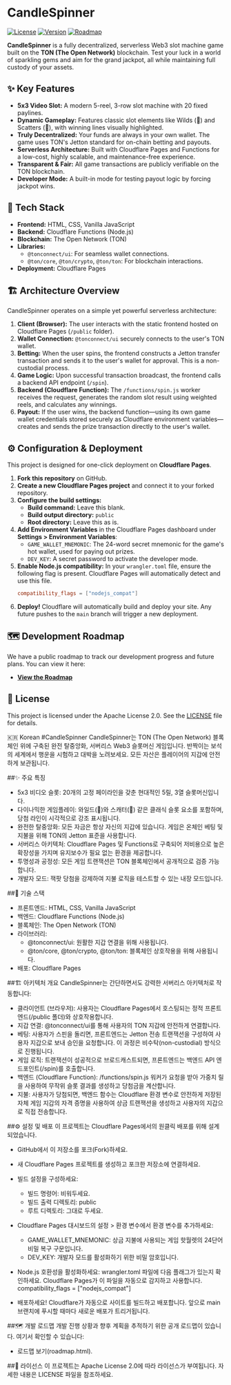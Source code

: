 # CandleSpinner

[![License](https://img.shields.io/badge/License-Apache_2.0-blue.svg)](https://opensource.org/licenses/Apache-2.0)
[![Version](https://img.shields.io/badge/version-2.0.0-green.svg)](CHANGELOG.md)
[![Roadmap](https://img.shields.io/badge/roadmap-view-informational.svg)](roadmap.html)

**CandleSpinner** is a fully decentralized, serverless Web3 slot machine game built on the **TON (The Open Network)** blockchain. Test your luck in a world of sparkling gems and aim for the grand jackpot, all while maintaining full custody of your assets.

## ✨ Key Features

-   **5x3 Video Slot:** A modern 5-reel, 3-row slot machine with 20 fixed paylines.
-   **Dynamic Gameplay:** Features classic slot elements like Wilds (👑) and Scatters (🎁), with winning lines visually highlighted.
-   **Truly Decentralized:** Your funds are always in your own wallet. The game uses TON's Jetton standard for on-chain betting and payouts.
-   **Serverless Architecture:** Built with Cloudflare Pages and Functions for a low-cost, highly scalable, and maintenance-free experience.
-   **Transparent & Fair:** All game transactions are publicly verifiable on the TON blockchain.
-   **Developer Mode:** A built-in mode for testing payout logic by forcing jackpot wins.

## 🚀 Tech Stack

-   **Frontend:** HTML, CSS, Vanilla JavaScript
-   **Backend:** Cloudflare Functions (Node.js)
-   **Blockchain:** The Open Network (TON)
-   **Libraries:**
    -   `@tonconnect/ui`: For seamless wallet connections.
    -   `@ton/core`, `@ton/crypto`, `@ton/ton`: For blockchain interactions.
-   **Deployment:** Cloudflare Pages

## 🏗️ Architecture Overview

CandleSpinner operates on a simple yet powerful serverless architecture:

1.  **Client (Browser):** The user interacts with the static frontend hosted on Cloudflare Pages (`/public` folder).
2.  **Wallet Connection:** `@tonconnect/ui` securely connects to the user's TON wallet.
3.  **Betting:** When the user spins, the frontend constructs a Jetton transfer transaction and sends it to the user's wallet for approval. This is a non-custodial process.
4.  **Game Logic:** Upon successful transaction broadcast, the frontend calls a backend API endpoint (`/spin`).
5.  **Backend (Cloudflare Function):** The `/functions/spin.js` worker receives the request, generates the random slot result using weighted reels, and calculates any winnings.
6.  **Payout:** If the user wins, the backend function—using its own game wallet credentials stored securely as Cloudflare environment variables—creates and sends the prize transaction directly to the user's wallet.

## ⚙️ Configuration & Deployment

This project is designed for one-click deployment on **Cloudflare Pages**.

1.  **Fork this repository** on GitHub.
2.  **Create a new Cloudflare Pages project** and connect it to your forked repository.
3.  **Configure the build settings:**
    -   **Build command:** Leave this blank.
    -   **Build output directory:** `public`
    -   **Root directory:** Leave this as is.
4.  **Add Environment Variables** in the Cloudflare Pages dashboard under **Settings > Environment Variables**:
    -   `GAME_WALLET_MNEMONIC`: The 24-word secret mnemonic for the game's hot wallet, used for paying out prizes.
    -   `DEV_KEY`: A secret password to activate the developer mode.
5.  **Enable Node.js compatibility:** In your `wrangler.toml` file, ensure the following flag is present. Cloudflare Pages will automatically detect and use this file.
    ```toml
    compatibility_flags = ["nodejs_compat"]
    ```
6.  **Deploy!** Cloudflare will automatically build and deploy your site. Any future pushes to the `main` branch will trigger a new deployment.

## 🗺️ Development Roadmap

We have a public roadmap to track our development progress and future plans. You can view it here:

-   [**View the Roadmap**](roadmap.html)

## 📜 License

This project is licensed under the Apache License 2.0. See the [LICENSE](LICENSE) file for details.

🇰🇷 Korean
#CandleSpinner
CandleSpinner는 TON (The Open Network) 블록체인 위에 구축된 완전 탈중앙화, 서버리스 Web3 슬롯머신 게임입니다. 반짝이는 보석의 세계에서 행운을 시험하고 대박을 노려보세요. 모든 자산은 플레이어의 지갑에 안전하게 보관됩니다.

##✨ 주요 특징
 * 5x3 비디오 슬롯: 20개의 고정 페이라인을 갖춘 현대적인 5릴, 3열 슬롯머신입니다.
 * 다이나믹한 게임플레이: 와일드(👑)와 스캐터(🎁) 같은 클래식 슬롯 요소를 포함하며, 당첨 라인이 시각적으로 강조 표시됩니다.
 * 완전한 탈중앙화: 모든 자금은 항상 자신의 지갑에 있습니다. 게임은 온체인 베팅 및 지불을 위해 TON의 Jetton 표준을 사용합니다.
 * 서버리스 아키텍처: Cloudflare Pages 및 Functions로 구축되어 저비용으로 높은 확장성을 가지며 유지보수가 필요 없는 환경을 제공합니다.
 * 투명성과 공정성: 모든 게임 트랜잭션은 TON 블록체인에서 공개적으로 검증 가능합니다.
 * 개발자 모드: 잭팟 당첨을 강제하여 지불 로직을 테스트할 수 있는 내장 모드입니다.

##🚀 기술 스택
 * 프론트엔드: HTML, CSS, Vanilla JavaScript
 * 백엔드: Cloudflare Functions (Node.js)
 * 블록체인: The Open Network (TON)
 * 라이브러리:
   * @tonconnect/ui: 원활한 지갑 연결을 위해 사용됩니다.
   * @ton/core, @ton/crypto, @ton/ton: 블록체인 상호작용을 위해 사용됩니다.
 * 배포: Cloudflare Pages

##🏗️ 아키텍처 개요
CandleSpinner는 간단하면서도 강력한 서버리스 아키텍처로 작동합니다:
 * 클라이언트 (브라우저): 사용자는 Cloudflare Pages에서 호스팅되는 정적 프론트엔드(/public 폴더)와 상호작용합니다.
 * 지갑 연결: @tonconnect/ui를 통해 사용자의 TON 지갑에 안전하게 연결합니다.
 * 베팅: 사용자가 스핀을 돌리면, 프론트엔드는 Jetton 전송 트랜잭션을 구성하여 사용자 지갑으로 보내 승인을 요청합니다. 이 과정은 비수탁(non-custodial) 방식으로 진행됩니다.
 * 게임 로직: 트랜잭션이 성공적으로 브로드캐스트되면, 프론트엔드는 백엔드 API 엔드포인트(/spin)를 호출합니다.
 * 백엔드 (Cloudflare Function): /functions/spin.js 워커가 요청을 받아 가중치 릴을 사용하여 무작위 슬롯 결과를 생성하고 당첨금을 계산합니다.
 * 지불: 사용자가 당첨되면, 백엔드 함수는 Cloudflare 환경 변수로 안전하게 저장된 자체 게임 지갑의 자격 증명을 사용하여 상금 트랜잭션을 생성하고 사용자의 지갑으로 직접 전송합니다.

##⚙️ 설정 및 배포
이 프로젝트는 Cloudflare Pages에서의 원클릭 배포를 위해 설계되었습니다.
 * GitHub에서 이 저장소를 포크(Fork)하세요.
 * 새 Cloudflare Pages 프로젝트를 생성하고 포크한 저장소에 연결하세요.
 * 빌드 설정을 구성하세요:
   * 빌드 명령어: 비워두세요.
   * 빌드 출력 디렉토리: public
   * 루트 디렉토리: 그대로 두세요.
 * Cloudflare Pages 대시보드의 설정 > 환경 변수에서 환경 변수를 추가하세요:
   * GAME_WALLET_MNEMONIC: 상금 지불에 사용되는 게임 핫월렛의 24단어 비밀 복구 구문입니다.
   * DEV_KEY: 개발자 모드를 활성화하기 위한 비밀 암호입니다.
 * Node.js 호환성을 활성화하세요: wrangler.toml 파일에 다음 플래그가 있는지 확인하세요. Cloudflare Pages가 이 파일을 자동으로 감지하고 사용합니다.
   compatibility_flags = ["nodejs_compat"]

 * 배포하세요! Cloudflare가 자동으로 사이트를 빌드하고 배포합니다. 앞으로 main 브랜치에 푸시할 때마다 새로운 배포가 트리거됩니다.

##🗺️ 개발 로드맵
개발 진행 상황과 향후 계획을 추적하기 위한 공개 로드맵이 있습니다. 여기서 확인할 수 있습니다:
 * 로드맵 보기(roadmap.html).

##📜 라이선스
이 프로젝트는 Apache License 2.0에 따라 라이선스가 부여됩니다. 자세한 내용은 LICENSE 파일을 참조하세요.
